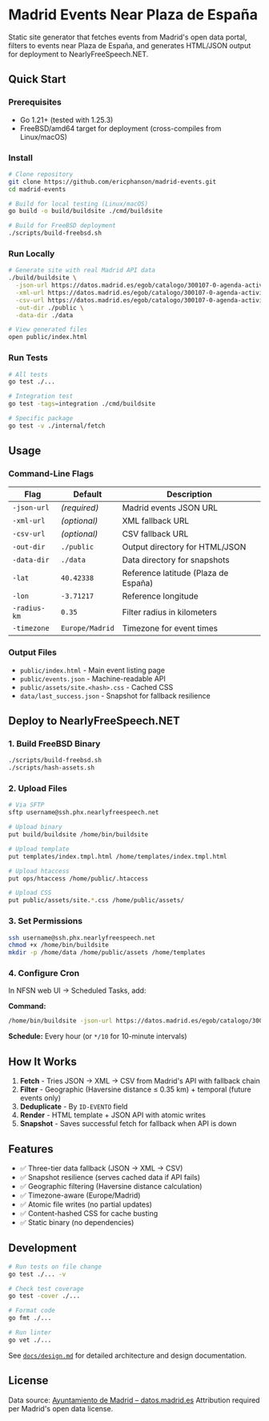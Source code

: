 # Madrid Events Near Plaza de España

Static site generator that fetches events from Madrid's open data portal, filters to events near Plaza de España, and generates HTML/JSON output for deployment to NearlyFreeSpeech.NET.

## Quick Start

### Prerequisites

- Go 1.21+ (tested with 1.25.3)
- FreeBSD/amd64 target for deployment (cross-compiles from Linux/macOS)

### Install

```bash
# Clone repository
git clone https://github.com/ericphanson/madrid-events.git
cd madrid-events

# Build for local testing (Linux/macOS)
go build -o build/buildsite ./cmd/buildsite

# Build for FreeBSD deployment
./scripts/build-freebsd.sh
```

### Run Locally

```bash
# Generate site with real Madrid API data
./build/buildsite \
  -json-url https://datos.madrid.es/egob/catalogo/300107-0-agenda-actividades-eventos.json \
  -xml-url https://datos.madrid.es/egob/catalogo/300107-0-agenda-actividades-eventos.xml \
  -csv-url https://datos.madrid.es/egob/catalogo/300107-0-agenda-actividades-eventos.csv \
  -out-dir ./public \
  -data-dir ./data

# View generated files
open public/index.html
```

### Run Tests

```bash
# All tests
go test ./...

# Integration test
go test -tags=integration ./cmd/buildsite

# Specific package
go test -v ./internal/fetch
```

## Usage

### Command-Line Flags

| Flag | Default | Description |
|------|---------|-------------|
| `-json-url` | *(required)* | Madrid events JSON URL |
| `-xml-url` | *(optional)* | XML fallback URL |
| `-csv-url` | *(optional)* | CSV fallback URL |
| `-out-dir` | `./public` | Output directory for HTML/JSON |
| `-data-dir` | `./data` | Data directory for snapshots |
| `-lat` | `40.42338` | Reference latitude (Plaza de España) |
| `-lon` | `-3.71217` | Reference longitude |
| `-radius-km` | `0.35` | Filter radius in kilometers |
| `-timezone` | `Europe/Madrid` | Timezone for event times |

### Output Files

- `public/index.html` - Main event listing page
- `public/events.json` - Machine-readable API
- `public/assets/site.<hash>.css` - Cached CSS
- `data/last_success.json` - Snapshot for fallback resilience

## Deploy to NearlyFreeSpeech.NET

### 1. Build FreeBSD Binary

```bash
./scripts/build-freebsd.sh
./scripts/hash-assets.sh
```

### 2. Upload Files

```bash
# Via SFTP
sftp username@ssh.phx.nearlyfreespeech.net

# Upload binary
put build/buildsite /home/bin/buildsite

# Upload template
put templates/index.tmpl.html /home/templates/index.tmpl.html

# Upload htaccess
put ops/htaccess /home/public/.htaccess

# Upload CSS
put public/assets/site.*.css /home/public/assets/
```

### 3. Set Permissions

```bash
ssh username@ssh.phx.nearlyfreespeech.net
chmod +x /home/bin/buildsite
mkdir -p /home/data /home/public/assets /home/templates
```

### 4. Configure Cron

In NFSN web UI → Scheduled Tasks, add:

**Command:**
```bash
/home/bin/buildsite -json-url https://datos.madrid.es/egob/catalogo/300107-0-agenda-actividades-eventos.json -xml-url https://datos.madrid.es/egob/catalogo/300107-0-agenda-actividades-eventos.xml -csv-url https://datos.madrid.es/egob/catalogo/300107-0-agenda-actividades-eventos.csv -out-dir /home/public -data-dir /home/data -lat 40.42338 -lon -3.71217 -radius-km 0.35 -timezone Europe/Madrid
```

**Schedule:** Every hour (or `*/10` for 10-minute intervals)

## How It Works

1. **Fetch** - Tries JSON → XML → CSV from Madrid's API with fallback chain
2. **Filter** - Geographic (Haversine distance ≤ 0.35 km) + temporal (future events only)
3. **Deduplicate** - By `ID-EVENTO` field
4. **Render** - HTML template + JSON API with atomic writes
5. **Snapshot** - Saves successful fetch for fallback when API is down

## Features

- ✅ Three-tier data fallback (JSON → XML → CSV)
- ✅ Snapshot resilience (serves cached data if API fails)
- ✅ Geographic filtering (Haversine distance calculation)
- ✅ Timezone-aware (Europe/Madrid)
- ✅ Atomic file writes (no partial updates)
- ✅ Content-hashed CSS for cache busting
- ✅ Static binary (no dependencies)

## Development

```bash
# Run tests on file change
go test ./... -v

# Check test coverage
go test -cover ./...

# Format code
go fmt ./...

# Run linter
go vet ./...
```

See [`docs/design.md`](docs/design.md) for detailed architecture and design documentation.

## License

Data source: [Ayuntamiento de Madrid – datos.madrid.es](https://datos.madrid.es)
Attribution required per Madrid's open data license.
